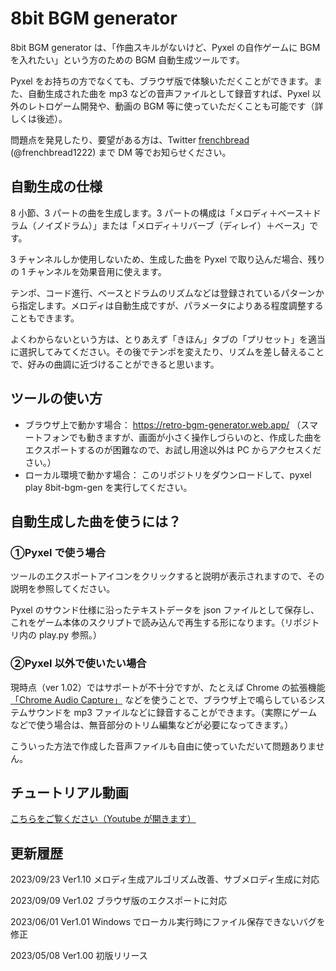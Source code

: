 # 8bit BGM generator

8bit BGM generator は、「作曲スキルがないけど、Pyxel の自作ゲームに BGM を入れたい」という方のための BGM 自動生成ツールです。

Pyxel をお持ちの方でなくても、ブラウザ版で体験いただくことができます。また、自動生成された曲を mp3 などの音声ファイルとして録音すれば、Pyxel 以外のレトロゲーム開発や、動画の BGM 等に使っていただくことも可能です（詳しくは後述）。

問題点を発見したり、要望がある方は、Twitter [frenchbread](https://twitter.com/frenchbread1222) (@frenchbread1222) まで DM 等でお知らせください。

## 自動生成の仕様

8 小節、3 パートの曲を生成します。3 パートの構成は「メロディ＋ベース＋ドラム（ノイズドラム）」または「メロディ＋リバーブ（ディレイ）＋ベース」です。

3 チャンネルしか使用しないため、生成した曲を Pyxel で取り込んだ場合、残りの 1 チャンネルを効果音用に使えます。

テンポ、コード進行、ベースとドラムのリズムなどは登録されているパターンから指定します。メロディは自動生成ですが、パラメータによりある程度調整することもできます。

よくわからないという方は、とりあえず「きほん」タブの「プリセット」を適当に選択してみてください。その後でテンポを変えたり、リズムを差し替えることで、好みの曲調に近づけることができると思います。

## ツールの使い方

- ブラウザ上で動かす場合： https://retro-bgm-generator.web.app/ （スマートフォンでも動きますが、画面が小さく操作しづらいのと、作成した曲をエクスポートするのが困難なので、お試し用途以外は PC からアクセスください。）
- ローカル環境で動かす場合： このリポジトリをダウンロードして、pyxel play 8bit-bgm-gen を実行してください。

## 自動生成した曲を使うには？

### ①Pyxel で使う場合

ツールのエクスポートアイコンをクリックすると説明が表示されますので、その説明を参照してください。

Pyxel のサウンド仕様に沿ったテキストデータを json ファイルとして保存し、これをゲーム本体のスクリプトで読み込んで再生する形になります。（リポジトリ内の play.py 参照。）

### ②Pyxel 以外で使いたい場合

現時点（ver 1.02）ではサポートが不十分ですが、たとえば Chrome の拡張機能[「Chrome Audio Capture」](https://chrome.google.com/webstore/detail/chrome-audio-capture/kfokdmfpdnokpmpbjhjbcabgligoelgp) などを使うことで、ブラウザ上で鳴らしているシステムサウンドを mp3 ファイルなどに録音することができます。（実際にゲームなどで使う場合は、無音部分のトリム編集などが必要になってきます。）

こういった方法で作成した音声ファイルも自由に使っていただいて問題ありません。

## チュートリアル動画

[こちらをご覧ください（Youtube が開きます）](https://youtu.be/aacS2atOeQ4)

## 更新履歴

2023/09/23 Ver1.10 メロディ生成アルゴリズム改善、サブメロディ生成に対応

2023/09/09 Ver1.02 ブラウザ版のエクスポートに対応

2023/06/01 Ver1.01 Windows でローカル実行時にファイル保存できないバグを修正

2023/05/08 Ver1.00 初版リリース
